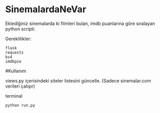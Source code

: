 # SinemalardaNeVar
Eklediğiniz sinemalarda ki filmleri bulan, imdb puanlarına göre sıralayan python scripti.

Gereklilikler:
```
flask
requests
bs4
imdbpie
```

#Kullanım

views.py içerisindeki siteler listesini güncelle. (Sadece sinemalar.com verileri çalışır)

terminal
```
python run.py
```
